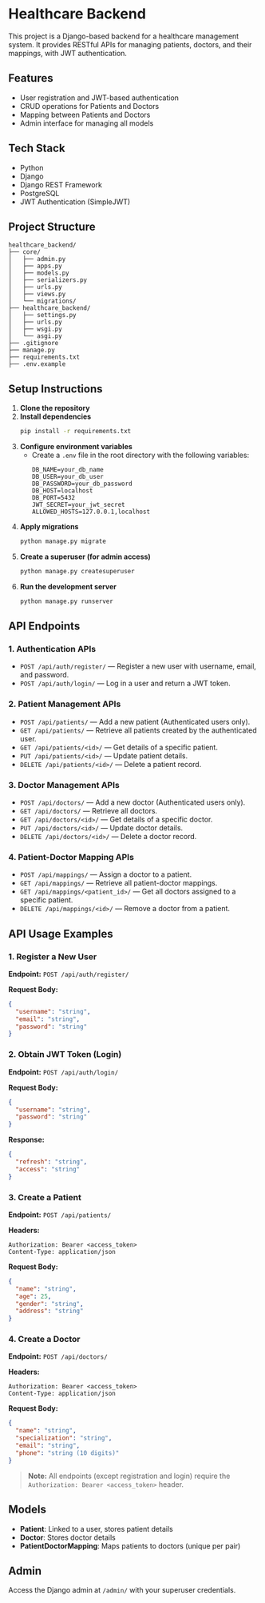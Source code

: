 # Healthcare Backend

This project is a Django-based backend for a healthcare management system. It provides RESTful APIs for managing patients, doctors, and their mappings, with JWT authentication.

## Features

- User registration and JWT-based authentication
- CRUD operations for Patients and Doctors
- Mapping between Patients and Doctors
- Admin interface for managing all models

## Tech Stack

- Python
- Django
- Django REST Framework
- PostgreSQL
- JWT Authentication (SimpleJWT)

## Project Structure

```
healthcare_backend/
├── core/
│   ├── admin.py
│   ├── apps.py
│   ├── models.py
│   ├── serializers.py
│   ├── urls.py
│   ├── views.py
│   └── migrations/
├── healthcare_backend/
│   ├── settings.py
│   ├── urls.py
│   ├── wsgi.py
│   └── asgi.py
├── .gitignore
├── manage.py
├── requirements.txt
├── .env.example
```

## Setup Instructions

1. **Clone the repository**
2. **Install dependencies**
   ```sh
   pip install -r requirements.txt
   ```
3. **Configure environment variables**
   - Create a `.env` file in the root directory with the following variables:
     ```env
     DB_NAME=your_db_name
     DB_USER=your_db_user
     DB_PASSWORD=your_db_password
     DB_HOST=localhost
     DB_PORT=5432
     JWT_SECRET=your_jwt_secret
     ALLOWED_HOSTS=127.0.0.1,localhost
     ```
4. **Apply migrations**
   ```sh
   python manage.py migrate
   ```
5. **Create a superuser (for admin access)**
   ```sh
   python manage.py createsuperuser
   ```
6. **Run the development server**
   ```sh
   python manage.py runserver
   ```

## API Endpoints

### 1. Authentication APIs
- `POST /api/auth/register/` — Register a new user with username, email, and password.
- `POST /api/auth/login/` — Log in a user and return a JWT token.

### 2. Patient Management APIs
- `POST /api/patients/` — Add a new patient (Authenticated users only).
- `GET /api/patients/` — Retrieve all patients created by the authenticated user.
- `GET /api/patients/<id>/` — Get details of a specific patient.
- `PUT /api/patients/<id>/` — Update patient details.
- `DELETE /api/patients/<id>/` — Delete a patient record.

### 3. Doctor Management APIs
- `POST /api/doctors/` — Add a new doctor (Authenticated users only).
- `GET /api/doctors/` — Retrieve all doctors.
- `GET /api/doctors/<id>/` — Get details of a specific doctor.
- `PUT /api/doctors/<id>/` — Update doctor details.
- `DELETE /api/doctors/<id>/` — Delete a doctor record.

### 4. Patient-Doctor Mapping APIs
- `POST /api/mappings/` — Assign a doctor to a patient.
- `GET /api/mappings/` — Retrieve all patient-doctor mappings.
- `GET /api/mappings/<patient_id>/` — Get all doctors assigned to a specific patient.
- `DELETE /api/mappings/<id>/` — Remove a doctor from a patient.

## API Usage Examples

### 1. Register a New User

**Endpoint:** `POST /api/auth/register/`

**Request Body:**
```json
{
  "username": "string",
  "email": "string",
  "password": "string"
}
```

### 2. Obtain JWT Token (Login)

**Endpoint:** `POST /api/auth/login/`

**Request Body:**
```json
{
  "username": "string",
  "password": "string"
}
```

**Response:**
```json
{
  "refresh": "string",
  "access": "string"
}
```

### 3. Create a Patient

**Endpoint:** `POST /api/patients/`

**Headers:**
```
Authorization: Bearer <access_token>
Content-Type: application/json
```

**Request Body:**
```json
{
  "name": "string",
  "age": 25,
  "gender": "string",
  "address": "string"
}
```

### 4. Create a Doctor

**Endpoint:** `POST /api/doctors/`

**Headers:**
```
Authorization: Bearer <access_token>
Content-Type: application/json
```

**Request Body:**
```json
{
  "name": "string",
  "specialization": "string",
  "email": "string",
  "phone": "string (10 digits)"
}
```

> **Note:** All endpoints (except registration and login) require the `Authorization: Bearer <access_token>` header.

## Models

- **Patient**: Linked to a user, stores patient details
- **Doctor**: Stores doctor details
- **PatientDoctorMapping**: Maps patients to doctors (unique per pair)

## Admin

Access the Django admin at `/admin/` with your superuser credentials.